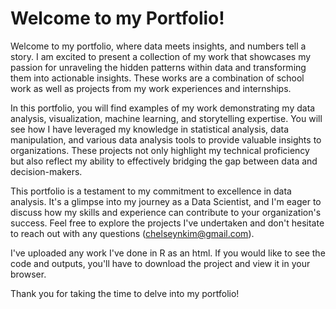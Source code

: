 # Welcome to my Portfolio!
Welcome to my portfolio, where data meets insights, and numbers tell a story. I am excited to present a collection of my work that showcases my passion for unraveling the hidden patterns within data and transforming them into actionable insights. These works are a combination of school work as well as projects from my work experiences and internships. 

In this portfolio, you will find examples of my work demonstrating my data analysis, visualization, machine learning, and storytelling expertise. You will see how I have leveraged my knowledge in statistical analysis, data manipulation, and various data analysis tools to provide valuable insights to organizations. These projects not only highlight my technical proficiency but also reflect my ability to effectively bridging the gap between data and decision-makers.

This portfolio is a testament to my commitment to excellence in data analysis. It's a glimpse into my journey as a Data Scientist, and I'm eager to discuss how my skills and experience can contribute to your organization's success. Feel free to explore the projects I've undertaken and don't hesitate to reach out with any questions (chelseynkim@gmail.com).

I've uploaded any work I've done in R as an html. If you would like to see the code and outputs, you'll have to download the project and view it in your browser. 

Thank you for taking the time to delve into my portfolio!
